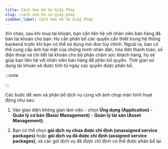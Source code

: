 ```yaml
---
title: Cách Xem Hồ Sơ Giấy Phép
slug: /cach-xem-ho-so-giay-phep
sidebar_label: Cách Xem Hồ Sơ Giấy Phép
---
```


Xin chào, sau khi mua tài khoản, bạn cần liên hệ với nhân viên bán hàng đã bán tài khoản cho bạn. Họ cần phân bổ các quyền cần thiết trong hệ thống backend trước khi bạn có thể sử dụng mô-đun tùy chỉnh. Ngoài ra, bạn có thể cung cấp ảnh hai mặt của chứng minh nhân dân, hóa đơn thanh toán, số điện thoại và chi tiết tài khoản cho bộ phận chăm sóc khách hàng, họ sẽ giúp bạn liên hệ với nhân viên bán hàng để phân bổ quyền. Thời gian sử dụng tài khoản sẽ được tính từ ngày các quyền được phân bổ.

:::note

:::

Các bước để xem và phân bổ dịch vụ cùng với ảnh chụp màn hình hoạt động như sau:

1. Vào giao diện không gian làm việc - chọn **Ứng dụng (Application)** - **Quản lý cơ bản (Basic Management)** - **Quản lý tài sản (Asset Management)**;

2. Bạn có thể chọn **gói dịch vụ chưa được chỉ định (unassigned service packages)** hoặc **gói dịch vụ đã được chỉ định (assigned service packages)**, và các gói dịch vụ đã được chỉ định có thể được phân bổ lại.